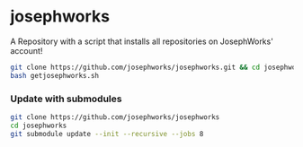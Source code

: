 # josephworks
A Repository with a script that installs all repositories on JosephWorks' account!

```sh
git clone https://github.com/josephworks/josephworks.git && cd josephworks
bash getjosephworks.sh
```

### Update with submodules

```sh
git clone https://github.com/josephworks/josephworks
cd josephworks
git submodule update --init --recursive --jobs 8
```
